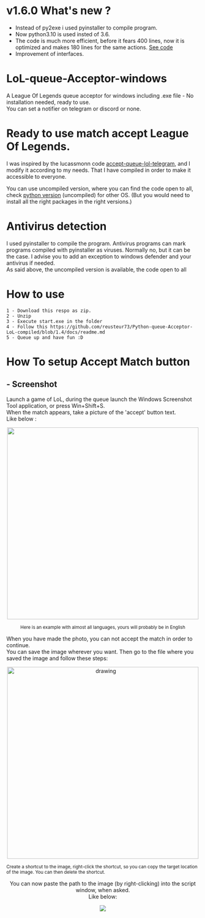 # v1.6.0 What's new ?
- Instead of py2exe i used pyinstaller to compile program.
- Now python3.10 is used insted of 3.6.
- The code is much more efficient, before it fears 400 lines, now it is optimized and makes 180 lines for the same actions. [See code](https://github.com/reusteur73/Python_auto_queue_acceptor_uncompiled/blob/main/accept.py)
- Improvement of interfaces.

# LoL-queue-Acceptor-windows
A League Of Legends queue acceptor for windows including .exe file - No installation needed, ready to use. <br>
You can set a notifier on telegram or discord or none.

# Ready to use match accept League Of Legends.
I was inspired by the lucassmonn code
[accept-queue-lol-telegram](https://github.com/lucassmonn/accept-queue-lol-telegram), and I modify it according to my needs. That I have compiled in order to make it accessible to everyone.

You can use uncompiled version, where you can find the code open to all, check [python version](https://github.com/reusteur73/Python_auto_queue_acceptor_uncompiled/blob/main/accept.py) (uncompiled) for other OS. (But you would need to install all the right packages in the right versions.)
# Antivirus detection

I used pyinstaller to compile the program.
Antivirus programs can mark programs compiled with pyinstaller as viruses. Normally no, but it can be the case.
I advise you to add an exception to windows defender and your antivirus if needed.  
As said above, the uncompiled version is available, the code open to all

# How to use

    1 - Download this respo as zip.  
    2 - Unzip
    3 - Execute start.exe in the folder  
    4 - Follow this https://github.com/reusteur73/Python-queue-Acceptor-LoL-compiled/blob/1.4/docs/readme.md
    5 - Queue up and have fun :D
 # How To setup Accept Match button

## - Screenshot

Launch a game of LoL, during the queue launch the Windows Screenshot Tool application, or press Win+Shift+S. <br>
When the match appears, take a picture of the 'accept' button text. <br>Like below : 
<p align="center">
<img src="https://github.com/reusteur73/Python-queue-Acceptor-LoL-compiled/blob/1.5.2/docs/exemple1.PNG"width="500"/>
</p>
<p style="text-align: center;"><sup>Here is an example with almost all languages, yours will probably be in English</sup></p>
When you have made the photo, you can not accept the match in order to continue.<br>
You can save the image wherever you want. Then go to the file where you saved the image and follow these steps:<br>

<p align="center">
<img src="https://github.com/reusteur73/Python-queue-Acceptor-LoL-compiled/blob/1.5.2/docs/exemple2.gif" alt="drawing" width="500" style="text-align: center;"/>
</p>
<p style="align: center;"><sup>Create a shortcut to the image, right-click the shortcut, so you can copy the target location of the image. You can then delete the shortcut.</sup></p>

<p align="center">You can now paste the path to the image (by right-clicking) into the script window, when asked. <br>Like below:</p>
<p align="center">
<img src="https://github.com/reusteur73/Python-queue-Acceptor-LoL-compiled/blob/1.5.2/docs/exemple3.gif" width=""/>
</p>
